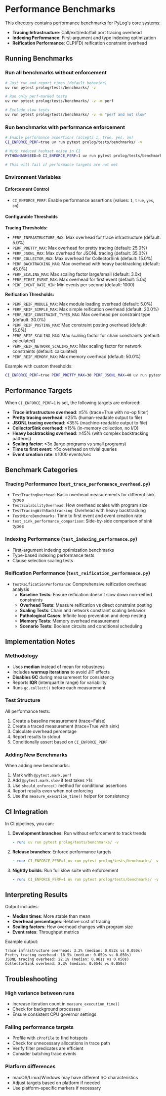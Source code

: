 # Performance Benchmarks

This directory contains performance benchmarks for PyLog's core systems:
- **Tracing Infrastructure**: Call/exit/redo/fail port tracing overhead
- **Indexing Performance**: First-argument and type indexing optimization
- **Reification Performance**: CLP(FD) reification constraint overhead

## Running Benchmarks

### Run all benchmarks without enforcement
```bash
# Just run and report times (default behavior)
uv run pytest prolog/tests/benchmarks/ -v

# Run only perf-marked tests
uv run pytest prolog/tests/benchmarks/ -v -m perf

# Exclude slow tests
uv run pytest prolog/tests/benchmarks/ -v -m "perf and not slow"
```

### Run benchmarks with performance enforcement
```bash
# Enable performance assertions (accepts 1, true, yes, on)
CI_ENFORCE_PERF=true uv run pytest prolog/tests/benchmarks/ -v

# With reduced hashset noise in CI
PYTHONHASHSEED=0 CI_ENFORCE_PERF=1 uv run pytest prolog/tests/benchmarks/ -v

# This will fail if performance targets are not met
```

### Environment Variables

#### Enforcement Control
- `CI_ENFORCE_PERF`: Enable performance assertions (values: `1`, `true`, `yes`, `on`)

#### Configurable Thresholds

**Tracing Thresholds:**
- `PERF_INFRASTRUCTURE_MAX`: Max overhead for trace infrastructure (default: 5.0%)
- `PERF_PRETTY_MAX`: Max overhead for pretty tracing (default: 25.0%)
- `PERF_JSONL_MAX`: Max overhead for JSONL tracing (default: 35.0%)
- `PERF_COLLECTOR_MAX`: Max overhead for CollectorSink (default: 15.0%)
- `PERF_BACKTRACKING_MAX`: Max overhead with heavy backtracking (default: 45.0%)
- `PERF_SCALING_MAX`: Max scaling factor large/small (default: 3.0x)
- `PERF_FIRST_EVENT_MAX`: Max overhead for first event (default: 5.0x)
- `PERF_EVENT_RATE_MIN`: Min events per second (default: 1000)

**Reification Thresholds:**
- `PERF_REIF_MODULE_MAX`: Max module loading overhead (default: 5.0%)
- `PERF_REIF_SIMPLE_MAX`: Max simple reification overhead (default: 20.0%)
- `PERF_REIF_CONSTRAINT_TYPES_MAX`: Max overhead per constraint type (default: 30.0%)
- `PERF_REIF_POSTING_MAX`: Max constraint posting overhead (default: 15.0%)
- `PERF_REIF_SCALING_MAX`: Max scaling factor for chain constraints (default: calculated)
- `PERF_REIF_NETWORK_SCALING_MAX`: Max scaling factor for network constraints (default: calculated)
- `PERF_REIF_MEMORY_MAX`: Max memory overhead (default: 50.0%)

Example with custom thresholds:
```bash
CI_ENFORCE_PERF=true PERF_PRETTY_MAX=30 PERF_JSONL_MAX=40 uv run pytest prolog/tests/benchmarks/ -v
```

## Performance Targets

When `CI_ENFORCE_PERF=1` is set, the following targets are enforced:

- **Trace infrastructure overhead**: ≤5% (trace=True with no-op filter)
- **Pretty tracing overhead**: ≤25% (human-readable output to file)
- **JSONL tracing overhead**: ≤35% (machine-readable output to file)
- **CollectorSink overhead**: ≤15% (in-memory collection, no I/O)
- **Heavy backtracking overhead**: ≤45% (with complex backtracking patterns)
- **Scaling factor**: ≤3x (large programs vs small programs)
- **Time to first event**: ≤5x overhead on trivial queries
- **Event creation rate**: ≥1000 events/sec

## Benchmark Categories

### Tracing Performance (`test_trace_performance_overhead.py`)
- `TestTracingOverhead`: Basic overhead measurements for different sink types
- `TestScalabilityOverhead`: How overhead scales with program size
- `TestTracingWithBacktracking`: Overhead with heavy backtracking
- `TestMicroBenchmarks`: Time to first event and event creation rate
- `test_sink_performance_comparison`: Side-by-side comparison of sink types

### Indexing Performance (`test_indexing_performance.py`)
- First-argument indexing optimization benchmarks
- Type-based indexing performance tests
- Clause selection scaling tests

### Reification Performance (`test_reification_performance.py`)
- `TestReificationPerformance`: Comprehensive reification overhead analysis
  - **Baseline Tests**: Ensure reification doesn't slow down non-reified constraints
  - **Overhead Tests**: Measure reification vs direct constraint posting
  - **Scaling Tests**: Chain and network constraint scaling behavior
  - **Pathological Cases**: Infinite loop prevention and deep nesting
  - **Memory Tests**: Memory overhead measurement
  - **Scenario Tests**: Boolean circuits and conditional scheduling

## Implementation Notes

### Methodology
- Uses **median** instead of mean for robustness
- Includes **warmup iterations** to avoid JIT effects
- **Disables GC** during measurement for consistency
- Reports **IQR** (interquartile range) for variability
- Runs `gc.collect()` before each measurement

### Test Structure
All performance tests:
1. Create a baseline measurement (trace=False)
2. Create a traced measurement (trace=True with sink)
3. Calculate overhead percentage
4. Report results to stdout
5. Conditionally assert based on `CI_ENFORCE_PERF`

### Adding New Benchmarks
When adding new benchmarks:
1. Mark with `@pytest.mark.perf`
2. Add `@pytest.mark.slow` if test takes >1s
3. Use `should_enforce()` method for conditional assertions
4. Report results even when not enforcing
5. Use the `measure_execution_time()` helper for consistency

## CI Integration

In CI pipelines, you can:

1. **Development branches**: Run without enforcement to track trends
   ```yaml
   - run: uv run pytest prolog/tests/benchmarks/ -v
   ```

2. **Release branches**: Enforce performance targets
   ```yaml
   - run: CI_ENFORCE_PERF=1 uv run pytest prolog/tests/benchmarks/ -v
   ```

3. **Nightly builds**: Run full slow suite with enforcement
   ```yaml
   - run: CI_ENFORCE_PERF=1 uv run pytest prolog/tests/benchmarks/ -v -m "perf"
   ```

## Interpreting Results

Output includes:
- **Median times**: More stable than mean
- **Overhead percentages**: Relative cost of tracing
- **Scaling factors**: How overhead changes with program size
- **Event rates**: Throughput metrics

Example output:
```
Trace infrastructure overhead: 3.2% (median: 0.052s vs 0.050s)
Pretty tracing overhead: 18.5% (median: 0.059s vs 0.050s)
JSONL tracing overhead: 22.1% (median: 0.061s vs 0.050s)
CollectorSink overhead: 8.3% (median: 0.054s vs 0.050s)
```

## Troubleshooting

### High variance between runs
- Increase iteration count in `measure_execution_time()`
- Check for background processes
- Ensure consistent CPU governor settings

### Failing performance targets
- Profile with `cProfile` to find hotspots
- Check for unnecessary allocations in trace path
- Verify filter predicates are efficient
- Consider batching trace events

### Platform differences
- macOS/Linux/Windows may have different I/O characteristics
- Adjust targets based on platform if needed
- Use platform-specific markers if necessary